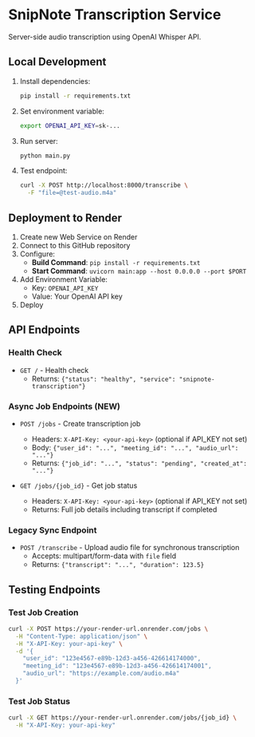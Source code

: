 # SnipNote Transcription Service

Server-side audio transcription using OpenAI Whisper API.

## Local Development

1. Install dependencies:
   ```bash
   pip install -r requirements.txt
   ```

2. Set environment variable:
   ```bash
   export OPENAI_API_KEY=sk-...
   ```

3. Run server:
   ```bash
   python main.py
   ```

4. Test endpoint:
   ```bash
   curl -X POST http://localhost:8000/transcribe \
     -F "file=@test-audio.m4a"
   ```

## Deployment to Render

1. Create new Web Service on Render
2. Connect to this GitHub repository
3. Configure:
   - **Build Command**: `pip install -r requirements.txt`
   - **Start Command**: `uvicorn main:app --host 0.0.0.0 --port $PORT`
4. Add Environment Variable:
   - Key: `OPENAI_API_KEY`
   - Value: Your OpenAI API key
5. Deploy

## API Endpoints

### Health Check
- `GET /` - Health check
  - Returns: `{"status": "healthy", "service": "snipnote-transcription"}`

### Async Job Endpoints (NEW)
- `POST /jobs` - Create transcription job
  - Headers: `X-API-Key: <your-api-key>` (optional if API_KEY not set)
  - Body: `{"user_id": "...", "meeting_id": "...", "audio_url": "..."}`
  - Returns: `{"job_id": "...", "status": "pending", "created_at": "..."}`

- `GET /jobs/{job_id}` - Get job status
  - Headers: `X-API-Key: <your-api-key>` (optional if API_KEY not set)
  - Returns: Full job details including transcript if completed

### Legacy Sync Endpoint
- `POST /transcribe` - Upload audio file for synchronous transcription
  - Accepts: multipart/form-data with `file` field
  - Returns: `{"transcript": "...", "duration": 123.5}`

## Testing Endpoints

### Test Job Creation
```bash
curl -X POST https://your-render-url.onrender.com/jobs \
  -H "Content-Type: application/json" \
  -H "X-API-Key: your-api-key" \
  -d '{
    "user_id": "123e4567-e89b-12d3-a456-426614174000",
    "meeting_id": "123e4567-e89b-12d3-a456-426614174001",
    "audio_url": "https://example.com/audio.m4a"
  }'
```

### Test Job Status
```bash
curl -X GET https://your-render-url.onrender.com/jobs/{job_id} \
  -H "X-API-Key: your-api-key"
```
